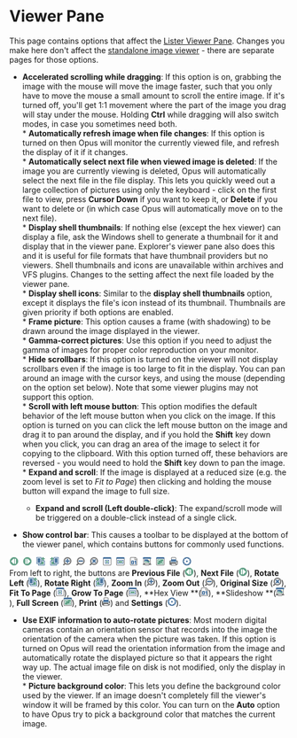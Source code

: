 # Viewer Pane

This page contains options that affect the [Lister Viewer Pane](/Manual/basic_concepts/the_lister/viewer_pane.md). Changes you make here don't affect the [standalone image viewer](/Manual/additional_functionality/viewing_images/RAEDME.md) - there are separate pages for those options.

- **Accelerated scrolling while dragging**: If this option is on, grabbing the image with the mouse will move the image faster, such that you only have to move the mouse a small amount to scroll the entire image. If it's turned off, you'll get 1:1 movement where the part of the image you drag will stay under the mouse. Holding **Ctrl** while dragging will also switch modes, in case you sometimes need both.  
  \* **Automatically refresh image when file changes**: If this option is turned on then Opus will monitor the currently viewed file, and refresh the display of it if it changes.  
  \* **Automatically select next file when viewed image is deleted**: If the image you are currently viewing is deleted, Opus will automatically select the next file in the file display. This lets you quickly weed out a large collection of pictures using only the keyboard - click on the first file to view, press **Cursor Down** if you want to keep it, or **Delete** if you want to delete or (in which case Opus will automatically move on to the next file).  
  \* **Display shell thumbnails**: If nothing else (except the hex viewer) can display a file, ask the Windows shell to generate a thumbnail for it and display that in the viewer pane. Explorer's viewer pane also does this and it is useful for file formats that have thumbnail providers but no viewers. Shell thumbnails and icons are unavailable within archives and VFS plugins. Changes to the setting affect the next file loaded by the viewer pane.  
  \* **Display shell icons**: Similar to the **display shell thumbnails** option, except it displays the file's icon instead of its thumbnail. Thumbnails are given priority if both options are enabled.  
  \* **Frame picture**: This option causes a frame (with shadowing) to be drawn around the image displayed in the viewer.  
  \* **Gamma-correct pictures**: Use this option if you need to adjust the gamma of images for proper color reproduction on your monitor.  
  \* **Hide scrollbars**: If this option is turned on the viewer will not display scrollbars even if the image is too large to fit in the display. You can pan around an image with the cursor keys, and using the mouse (depending on the option set below). Note that some viewer plugins may not support this option.  
  \* **Scroll with left mouse button**: This option modifies the default behavior of the left mouse button when you click on the image. If this option is turned on you can click the left mouse button on the image and drag it to pan around the display, and if you hold the **Shift** key down when you click, you can drag an area of the image to select it for copying to the clipboard. With this option turned off, these behaviors are reversed - you would need to hold the **Shift** key down to pan the image.  
  \* **Expand and scroll**: If the image is displayed at a reduced size (e.g. the zoom level is set to *Fit to Page*) then clicking and holding the mouse button will expand the image to full size.
  - **Expand and scroll (Left double-click)**: The expand/scroll mode will be triggered on a double-click instead of a single click.

- **Show control bar**: This causes a toolbar to be displayed at the bottom of the viewer panel, which contains buttons for commonly used functions.

![](/Manual/images/media/viewer_pane_-_control_bar.png)  
From left to right, the buttons are **Previous File** (![](/Manual/images/media/viewer_control_-_prev.png)), **Next File** (![](/Manual/images/media/viewer_control_-_next.png)), **Rotate Left** (![](/Manual/images/media/viewer_control_-_rotate_left.png)), **Rotate Right** (![](/Manual/images/media/viewer_control_-_rotate_right.png)), **Zoom In** (![](/Manual/images/media/viewer_control_-_zoom_in.png)), **Zoom Out** (![](/Manual/images/media/viewer_control_-_zoom_out.png)), **Original Size** (![](/Manual/images/media/viewer_control_-_original_size.png)), **Fit To Page** (![](/Manual/images/media/viewer_control_-_fit_to_page.png)), **Grow To Page** (![](/Manual/images/media/viewer_control_-_grow_to_page.png)), **Hex View **(![](/Manual/images/media/viewer_control_-_hex_view.png)), **Slideshow **(![](/Manual/images/media/viewer_control_-_slideshow.png)), **Full Screen** (![](/Manual/images/media/viewer_control_-_fullscreen.png)), **Print** (![](/Manual/images/media/viewer_control_-_printer.png)) and **Settings** (![](/Manual/images/media/viewer_control_-_settings.png)).

- **Use EXIF information to auto-rotate pictures**: Most modern digital cameras contain an orientation sensor that records into the image the orientation of the camera when the picture was taken. If this option is turned on Opus will read the orientation information from the image and automatically rotate the displayed picture so that it appears the right way up. The actual image file on disk is not modified, only the display in the viewer.  
  \* **Picture background color**: This lets you define the background color used by the viewer. If an image doesn't completely fill the viewer's window it will be framed by this color. You can turn on the **Auto** option to have Opus try to pick a background color that matches the current image.

 
